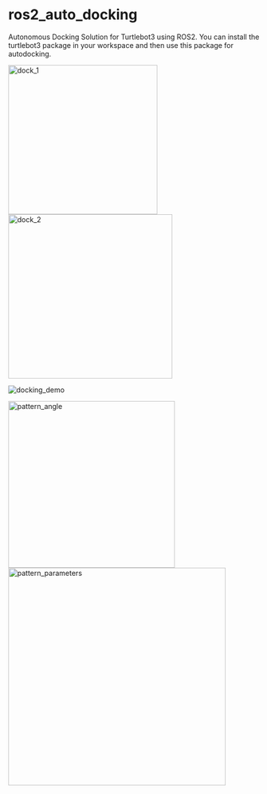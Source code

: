 # ros2_auto_docking
Autonomous Docking Solution for Turtlebot3 using ROS2.
You can install the turtlebot3 package in your workspace and then use this package for autodocking.


<img width="299" alt="dock_1" src="https://github.com/user-attachments/assets/35914f30-f350-4dc2-9146-f338bb33c0b9" />



<img width="329" alt="dock_2" src="https://github.com/user-attachments/assets/60bfafe9-b003-4ccd-9a77-54fecc22e1ef" /> 



![docking_demo](https://github.com/user-attachments/assets/f363cab5-02f5-4d05-81e6-79cb1c030fa4)



<img width="334" alt="pattern_angle" src="https://github.com/user-attachments/assets/60d817d2-c6bf-4c92-9f29-fd1123c35b1a" />



<img width="436" alt="pattern_parameters" src="https://github.com/user-attachments/assets/f1fcb102-747b-431f-b36c-d1bdc48be2ba" />

